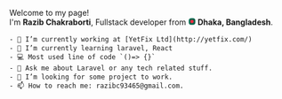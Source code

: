 Welcome to my page! </br> I'm <b>Razib Chakraborti</b>, Fullstack developer from <img src="./assets/bangladeshFlag.png" width="13"/> <b>Dhaka,                   Bangladesh</b>.</p>
    
    - 🔭 I’m currently working at [YetFix Ltd](http://yetfix.com/)
    - 🌱 I’m currently learning laravel, React
    - 💻 Most used line of code `()=> {}`
    - 💬 Ask me about Laravel or any tech related stuff.
    - 🤔 I’m looking for some project to work.
    - 📫 How to reach me: razibc93465@gmail.com.
